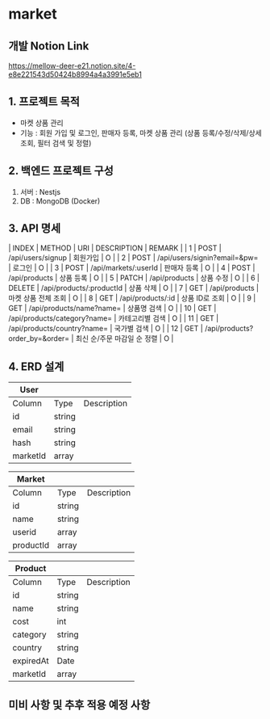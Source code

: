 # market

## 개발 Notion Link
https://mellow-deer-e21.notion.site/4-e8e221543d50424b8994a4a3991e5eb1

## 1. 프로젝트 목적
- 마켓 상품 관리
- 기능 : 회원 가입 및 로그인, 판매자 등록, 마켓 상품 관리 (상품 등록/수정/삭제/상세조회, 필터 검색 및 정렬)

## 2. 백엔드 프로젝트 구성
1) 서버 : Nestjs
2) DB : MongoDB (Docker)

## 3. API 명세
| INDEX | METHOD | URI | DESCRIPTION | REMARK |
| 1 | POST | /api/users/signup | 회원가입 | O |
| 2 | POST | /api/users/signin?email=&pw= | 로그인 | O |
| 3 | POST | /api/markets/:userId | 판매자 등록 | O |
| 4 | POST | /api/products | 상품 등록 | O |
| 5 | PATCH | /api/products | 상품 수정 | O |
| 6 | DELETE | /api/products/:productId | 상품 삭제 | O |
| 7 | GET | /api/products | 마켓 상품 전체 조회 | O |
| 8 | GET | /api/products/:id | 상품 ID로 조회 | O |
| 9 | GET | /api/products/name?name= | 상품명 검색 | O |
| 10 | GET | /api/products/category?name= | 카테고리별 검색 | O |
| 11 | GET | /api/products/country?name= | 국가별 검색 | O |
| 12 | GET | /api/products?order_by=&order= | 최신 순/주문 마감일 순 정렬 | O |

## 4. ERD 설계
| User |  |  |
| --- | --- | --- |
| Column | Type | Description |
| id | string |  |
| email | string |  |
| hash | string |  |
| marketId | array |  |

| Market |  |  |
| --- | --- | --- |
| Column | Type | Description |
| id | string |  |
| name | string |  |
| userid | array |  |
| productId | array |  |

| Product |  |  |
| --- | --- | --- |
| Column | Type | Description |
| id | string |  |
| name | string |  |
| cost | int |  |
| category | string |  |
| country | string |  |
| expiredAt | Date |  |
| marketId | array |  |

## 미비 사항 및 추후 적용 예정 사항

